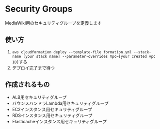 # Security Groups

MediaWiki用のセキュリティグループを定義します

## 使い方

1. `aws cloudformation deploy --template-file formation.yml --stack-name [your stack name] --parameter-overrides Vpc=[your created vpc ID]`する
2. デプロイ完了まで待つ

## 作成されるもの

* ALB用セキュリティグループ
* バウンスハンドラLambda用セキュリティグループ
* EC2インスタンス用セキュリティグループ
* RDSインスタンス用セキュリティグループ
* Elasticacheインスタンス用セキュリティグループ
